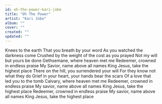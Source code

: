 ```yaml
---
id: oh-the-power-kari-jobe
title: "Oh The Power"
artist: "Kari Jobe"
album: ""
cover: ""
created: ""
updated: ""
---
```


Knees to the earth
That you breath by your word
As you watched the darkness come
Crushed by the weight of the cost as you prayed
Not my will but yours be done
Gethsemane, where heaven met me
Redeemer, crowned in endless praise
My Savior, name above all names
King Jesus, take the highest place
There on the hill, you surrendered your will
For they know not what they do
Grief in your heart, your hands bear the scars
Of a love that led you to the tomb
Calvary, where heaven met me
Redeemer, crowned in endless praise
My savior, name above all names
King Jesus, take the highest place
Redeemer, crowned in endless praise
My savior, name above all names
King Jesus, take the highest place